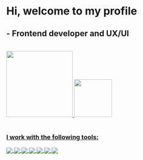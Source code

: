 <h1>Hi, welcome to my profile</h1>
<h2>- Frontend developer and UX/UI</h2>
<br>
<div>
  <a href="https://github.com/yIranBR">
  <img height="175em" src="https://github-readme-stats.vercel.app/api?username=yIranBR&show_icons=true&theme=tokyonight&include_all_commits=true&count_private=true"/>
  <img height="100em" src="https://github-readme-stats.vercel.app/api/top-langs/?username=yIranBR&layout=compact&langs_count=7&theme=tokyonight"/>
</div>
<br>
<div>
  <h3>I work with the following tools:</h3>
   <img align="center" src="https://img.shields.io/badge/React-20232A?style=for-the-badge&logo=react&logoColor=61DAFB">
   <img align="center" src="https://img.shields.io/badge/WordPress-006E93?style=for-the-badge&logo=wordpress&logoColor=white">
   <img align="center" src="https://img.shields.io/badge/TypeScript-007ACC?style=for-the-badge&logo=typescript&logoColor=white">
   <img align="center" src="https://img.shields.io/badge/JavaScript-323330?style=for-the-badge&logo=javascript&logoColor=F7DF1E">
   <img align="center" src="https://img.shields.io/badge/HTML5-E34F26?style=for-the-badge&logo=html5&logoColor=white">
   <img align="center" src="https://img.shields.io/badge/CSS3-1572B6?style=for-the-badge&logo=css3&logoColor=white">
   <img align="center" src="https://img.shields.io/badge/Bootstrap-563D7C?style=for-the-badge&logo=bootstrap&logoColor=white">
</div>
